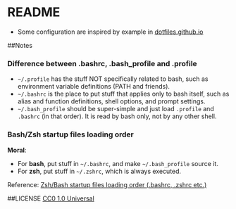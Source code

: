 README
===

* Some configuration are inspired by example in [dotfiles.github.io](https://dotfiles.github.io)


##Notes
### Difference between .bashrc, .bash_profile and .profile
* `~/.profile` has the stuff NOT specifically related to bash, such as environment variable definitions (PATH and friends).
* `~/.bashrc` is the place to put stuff that applies only to bash itself, such as alias and function definitions, shell options, and prompt settings.
* `~/.bash_profile` should be super-simple and just load `.profile` and `.bashrc` (in that order). It is read by bash only, not by any other shell.

### Bash/Zsh startup files loading order
**Moral**:

* For **bash**, put stuff in `~/.bashrc`, and make `~/.bash_profile` source it.
* For **zsh**, put stuff in `~/.zshrc`, which is always executed.

Reference: [Zsh/Bash startup files loading order (.bashrc, .zshrc etc.)](https://shreevatsa.wordpress.com/2008/03/30/zshbash-startup-files-loading-order-bashrc-zshrc-etc/)


##LICENSE
[CC0 1.0 Universal](http://creativecommons.org/publicdomain/zero/1.0/)
